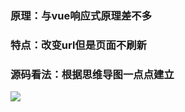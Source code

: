 ### 原理：与vue响应式原理差不多
### 特点：改变url但是页面不刷新
### 源码看法：根据思维导图一点点建立

![](https://git.code.tencent.com/cissy/image-warehouse/blob/master/vue-router-xmind.png)